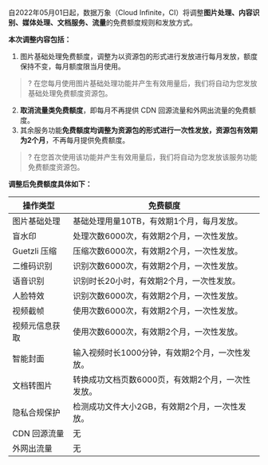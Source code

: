 自2022年05月01日起，数据万象（Cloud Infinite，CI）将调整**图片处理、内容识别、媒体处理、文档服务、流量**的免费额度规则和发放方式。

**本次调整内容包括：**

1. 图片基础处理免费额度，调整为以资源包的形式进行发放进行每月发放，额度保持不变，每月额度限当月使用。
>? 在您每月使用图片基础处理功能并产生有效用量后，我们将自动为您发放基础处理免费额度资源包。
>
2. **取消流量类免费额度**，即每月不再提供 CDN 回源流量和外网出流量的免费额度。
3. 其余服务功能**免费额度均调整为资源包的形式进行一次性发放，资源包有效期为2个月**，不再每月提供免费额度。
>? 在您首次使用该功能并产生有效用量后，我们将自动为您发放该服务功能免费额度资源包。
>


**调整后免费额度具体如下：**

| 操作类型       | 免费额度                                             |
| -------------- | ---------------------------------------------------- |
| 图片基础处理   | 基础处理用量10TB，有效期1个月，每月发放。         |
| 盲水印         | 处理次数6000次，有效期2个月，一次性发放。         |
| Guetzli 压缩    | 压缩次数6000次，有效期2个月，一次性发放。         |
| 二维码识别     | 识别次数6000次，有效期2个月，一次性发放。         |
| 语音识别       | 识别时长20小时，有效期2个月，一次性发放。         |
| 人脸特效       | 识别次数6000次，有效期2个月，一次性发放。         |
| 视频截帧       | 使用次数6000次，有效期2个月，一次性发放。         |
| 视频元信息获取 | 使用次数6000次，有效期2个月，一次性发放。         |
| 智能封面       | 输入视频时长1000分钟，有效期2个月，一次性发放。   |
| 文档转图片     | 转换成功文档页数6000页，有效期2个月，一次性发放。 |
| 隐私合规保护   | 检测成功文件大小2GB，有效期2个月，一次性发放。    |
| CDN 回源流量    | 无                                                   |
| 外网出流量     | 无                                                   |

